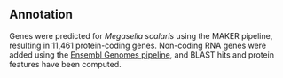 Annotation
----------

Genes were predicted for *Megaselia scalaris* using the MAKER pipeline,
resulting in 11,461 protein-coding genes. Non-coding RNA genes were
added using the [Ensembl Genomes
pipeline](https://metazoa.ensembl.org/info/genome/annotation/ncrna.html), and BLAST hits and
protein features have been computed.
